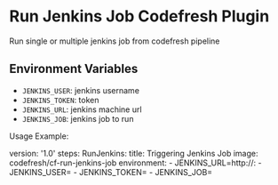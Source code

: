 # Run Jenkins Job Codefresh Plugin

Run single or multiple jenkins job from codefresh pipeline

## Environment Variables

- `JENKINS_USER`: jenkins username
- `JENKINS_TOKEN`: token
- `JENKINS_URL`: jenkins machine url
- `JENKINS_JOB`: jenkins job to run

Usage Example:

version: '1.0'
steps:
  RunJenkins:
   	title: Triggering Jenkins Job
    image: codefresh/cf-run-jenkins-job
    environment:
    - JENKINS_URL=http://<jenkins host>:<jenkins port>
    - JENKINS_USER=<jenkins user name>
    - JENKINS_TOKEN=<jenkins token>
    - JENKINS_JOB=<jenkins job name>
